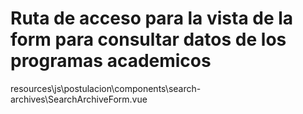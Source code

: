 # Ruta de acceso para la vista de la form para consultar datos de los programas academicos

resources\js\postulacion\components\search-archives\SearchArchiveForm.vue
